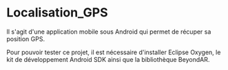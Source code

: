 # Localisation_GPS

Il s'agit d'une application mobile sous Android qui permet de récuper sa position GPS.

Pour pouvoir tester ce projet, il est nécessaire d'installer Eclipse Oxygen, le kit de développement Android SDK ainsi que la bibliothèque BeyondAR.
